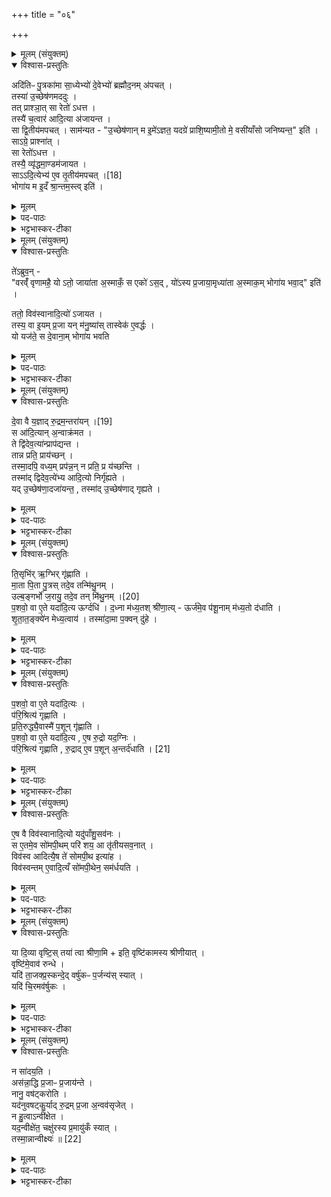 +++
title = "०६"

+++

<details><summary>मूलम् (संयुक्तम्)</summary>

अदि॑तिᳶ पु॒त्रका॑मा सा॒ध्येभ्यो॑ दे॒वेभ्यो॑ ब्रह्मौद॒नम॑पच॒त्तस्या॑ उ॒च्छेष॑णमददु॒स्तत्प्राश्ञा॒त्सा रेतो॑ऽधत्त॒ तस्यै॑ च॒त्वार॑ आदि॒त्या अ॑जायन्त॒ सा द्वि॒तीय॑मपच॒त्साम॑न्यतो॒च्छेष॑णान्म इ॒मे॑ऽज्ञत॒ यदग्रे॑ प्राशि॒ष्यामी॒तो मे॒ वसी॑याँसो जनिष्यन्त॒ इति॒ साऽग्रे॒ प्राश्ञा॒त्सा रेतो॑ऽधत्त॒ तस्यै॒ व्यृ॑द्धमा॒ण्डम॑जायत॒ सादि॒त्येभ्य॑ ए॒व [18]  
तृ॒तीय॑मपच॒द्भोगा॑य म इ॒दँ श्रा॒न्तम॒स्त्विति॒
</details>

<details open><summary>विश्वास-प्रस्तुतिः</summary>

अदि॑तिᳶ पु॒त्रका॑मा सा॒ध्येभ्यो॑ दे॒वेभ्यो॑ ब्रह्मौद॒नम् अ॑पचत् ।  
तस्या॑ उ॒च्छेष॑णमददुः ।  
तत् प्राश्ञा॒त् सा रेतो॑ ऽधत्त ।  
तस्यै॑ च॒त्वार॑ आदि॒त्या अ॑जायन्त ।  
सा द्वि॒तीय॑मपचत् ।
साम॑न्यत - "उ॒च्छेष॑णान् म इ॒मे॑ऽज्ञत॒ यदग्रे॑ प्राशि॒ष्यामी॒तो मे॒ वसी॑याँसो जनिष्यन्त॒" इति॑ ।  
साऽग्रे॒ प्राश्ना॑त् ।  
सा रेतो॑ऽधत्त ।  
तस्यै॒ व्यृ॑द्धमा॒ण्डम॑जायत ।  
साऽऽदि॒त्येभ्य॑ ए॒व  तृ॒तीय॑मपचत् ।[18]  
भोगा॑य म इ॒दँ श्रा॒न्तम॒स्त्व् इति॑ ।  
</details>

<details><summary>मूलम्</summary>

अदि॑तिᳶ पु॒त्रका॑मा सा॒ध्येभ्यो॑ दे॒वेभ्यो॑ ब्रह्मौद॒नम् अ॑पचत् ।  
तस्या॑ उ॒च्छेष॑णमददुः ।  
तत् प्राश्ञा॒त् सा रेतो॑ ऽधत्त ।  
तस्यै॑ च॒त्वार॑ आदि॒त्या अ॑जायन्त ।  
सा द्वि॒तीय॑मपचत् ।
साम॑न्यत - "उ॒च्छेष॑णान् म इ॒मे॑ऽज्ञत॒ यदग्रे॑ प्राशि॒ष्यामी॒तो मे॒ वसी॑याँसो जनिष्यन्त॒" इति॑ ।  
साऽग्रे॒ प्राश्ना॑त् ।  
सा रेतो॑ऽधत्त ।  
तस्यै॒ व्यृ॑द्धमा॒ण्डम॑जायत ।  
साऽऽदि॒त्येभ्य॑ ए॒व  तृ॒तीय॑मपचत् ।[18]  
भोगा॑य म इ॒दँ श्रा॒न्तम॒स्त्व् इति॑ ।  
</details>


<details><summary>पद-पाठः</summary>


अदि॑तिः । पु॒त्रका॒मेति॑ पु॒त्र-का॒मा॒ । सा॒ध्येभ्यः॑ । दे॒वेभ्यः॑ । ब्र॒ह्मौ॒द॒नमिति॑ ब्रह्म-ओ॒द॒नम् । अ॒प॒च॒त् ।   
तस्यै॑ । उ॒च्छेष॑ण॒मित्यु॑त्-शेष॑णम् । अ॒द॒दुः॒ ।
तत् । प्रेति॑ । आ॒श्ञा॒त् ।   
सा । रेतः॑ । अ॒ध॒त्त॒ ।   
तस्यै॑ । च॒त्वारः॑ । आ॒दि॒त्याः । अ॒जा॒य॒न्त॒ ।   
सा । द्वि॒तीय॑म् । अ॒प॒च॒त् ।   
सा । अ॒म॒न्य॒त॒ ।   
उ॒च्छेष॑णा॒दित्यु॑त्-शेष॑णात् । मे॒ । इ॒मे । अ॒ज्ञ॒त॒ । यत् । अग्रे॑ । प्रा॒शि॒ष्यामीति॑ प्र-अ॒शि॒ष्यामि॑ । इ॒तः । मे॒ । वसी॑याँसः । ज॒नि॒ष्य॒न्ते॒ । इति॑ ।   
सा । अग्रे॑ । प्रेति॑ । आ॒श्ञा॒त् ।   
सा । रेतः॑ । अ॒ध॒त्त॒ ।   
तस्यै॑ । व्यृ॑द्ध॒मिति॒ वि-ऋ॒द्ध॒म् । आ॒ण्डम् । अ॒जा॒य॒त॒ ।   
सा । आ॒दि॒त्येभ्यः॑ । ए॒व । [18]  तृ॒तीय॑म् । अ॒प॒च॒त् ।   
भोगा॑य । मे॒ । इ॒दम् । श्रा॒न्तम् । अ॒स्तु॒ । इति॑ ।
</details>

<details><summary>भट्टभास्कर-टीका</summary>

1अदितिरित्यादि ॥ आदित्यग्रहविधेरर्थवादः । उच्छेषणं हुतशिष्टं तस्यै देवा अददुः । सा च तत्प्राशनेन रेतोधारयत् । तस्याश्चत्वार आदित्याः पुत्रा जाताः । अथ सा अदितिः द्वितीयं पुनरपि ब्रह्मौदनमपचत्, पक्त्वा चामन्यत इमे आदित्याः उच्छेषणान्मम पुत्रा अज्ञत जाताः । 'मन्त्रे घस' इति च्लेर्लुक् । अथ यद्यहमग्रे प्राशिष्यामि इत एभ्योपि वसीयांसः उत्कृष्टतरा जनिष्यन्ते तस्मादग्रे प्राशितव्यं नोच्छिष्टमिति पश्यन्ती साऽग्रे प्राश्नात्, रेतश्चाधत्त । तस्यास्तथाकृतवत्या आण्डं रेतोधिकरणं गर्भस्थानं व्यृद्धं ऋद्धिशून्यमजायत न काचित्प्रजा ऋद्धिमती तत्राजनिष्ट । अथ साऽऽदित्येभ्य एव तृतीयमपचत् इदमाण्डं श्रान्तं प्रतितप्तं मम भोगार्थं प्रजासमृद्धमस्त्विति कामयमाना भूयोप्यपचत् ॥
</details>

<details><summary>मूलम् (संयुक्तम्)</summary>

ते॑ऽब्रुव॒न्वरव्ँ॑वृणामहै॒ योऽतो॒ जाया॑ता अ॒स्माकँ॒ स एको॑ऽस॒द्यो॑ऽस्य प्र॒जाया॒मृध्या॑ता अ॒स्माक॒म्भोगा॑य भवा॒दिति॒ ततो॒ विव॑स्वानादि॒त्यो॑ऽजायत॒ तस्य॒ वा इ॒यम्प्र॒जा यन्म॑नु॒ष्या॑स्तास्वेक॑ ए॒वर्द्धो यो यज॑ते॒ स दे॒वाना॒म्भोगा॑य भवति
</details>

<details open><summary>विश्वास-प्रस्तुतिः</summary>

ते॑ऽब्रुव॒न् -  
"वरव्ँ॑ वृणामहै॒ यो ऽतो॒ जाया॑ता अ॒स्माकँ॒ स एको॑ ऽस॒द् , यो॑ऽस्य प्र॒जाया॒मृध्या॑ता अ॒स्माक॒म् भोगा॑य भवा॒द्" इति॑ ।  

ततो॒ विव॑स्वानादि॒त्यो॑ ऽजायत ।  
तस्य॒ वा इ॒यम् प्र॒जा यन् म॑नु॒ष्या॑स् तास्वेक॑ ए॒वर्द्धः ।  
यो यज॑ते॒ स दे॒वाना॒म् भोगा॑य भवति
</details>

<details><summary>मूलम्</summary>

ते॑ऽब्रुव॒न् -  
"वरव्ँ॑ वृणामहै॒ यो ऽतो॒ जाया॑ता अ॒स्माकँ॒ स एको॑ ऽस॒द् , यो॑ऽस्य प्र॒जाया॒मृध्या॑ता अ॒स्माक॒म् भोगा॑य भवा॒द्" इति॑ ।  

ततो॒ विव॑स्वानादि॒त्यो॑ ऽजायत ।  
तस्य॒ वा इ॒यम् प्र॒जा यन् म॑नु॒ष्या॑स् तास्वेक॑ ए॒वर्द्धः ।  
यो यज॑ते॒ स दे॒वाना॒म् भोगा॑य भवति
</details>

<details><summary>पद-पाठः</summary>


ते । अ॒ब्रु॒व॒न् ।   
वर॑म् । वृ॒णा॒म॒है॒ । यः । अतः॑ । जाया॑तै । अ॒स्माक॑म् । सः । एकः॑ । अ॒स॒त् । यः । अ॒स्य॒ । प्र॒जाया॒मिति॑ प्र-जाया॑म् । ऋध्या॑तै । अ॒स्माक॑म् । भोगा॑य । भ॒वा॒त् । इति॑ ।   
ततः॑ । विव॑स्वान् । आ॒दि॒त्यः । अ॒जा॒य॒त॒ ।   
तस्य॑ । वै । इ॒यम् । प्र॒जेति॑ प्र-जा । यत् । म॒नु॒ष्याः॑ ।   
तासु॑ । एकः॑ । ए॒व । ऋ॒द्धः । यः । यज॑ते ।   
सः । दे॒वाना॑म् । भोगा॑य । भ॒व॒ति॒ ।   
</details>

<details><summary>भट्टभास्कर-टीका</summary>

2अथ ते आदित्या अब्रुवन् - त्वत्तो वरं वृणामहै - योतः आण्डात् व्यपेतदोषात् जायातै जायेत सोस्माकं मध्ये एकोऽसत् अस्माकमादित्यानामन्यतम एव जायताम् । अस्तेर्लेटि अडागमः । अथ योस्य जातस्य प्रजायां प्रजासु मध्ये ऋद्ध्यातै ऋद्धोभवत् सोस्माकं भोगायास्त्विति । तत इत्यादि । तस्मादाण्डात् विवस्वान्नामादित्यो जातः । तस्य खल्वियं प्रजा येऽमी मनुष्याः; मनुष्याणां वर्षादिनोत्पाद्यत्वात् । एतेन योस्य प्रजायामित्येतत्प्र- कृतं, तासु च एक एव यजमान ऋद्धो भवति । स च देवानामादित्यानां भोगाय भवति ॥
</details>

<details><summary>मूलम् (संयुक्तम्)</summary>

दे॒वा वै य॒ज्ञात् [19]  
रु॒द्रम॒न्तरा॑य॒न्त्स आ॑दि॒त्यान॒न्वाक्र॑मत॒ ते द्वि॑देव॒त्या॑न्प्राप॑द्यन्त॒ तान्न प्रति॒ प्राय॑च्छ॒न्तस्मा॒दपि॒ वध्य॒म्प्रप॑न्न॒न्न प्रति॒ प्र य॑च्छन्ति॒ तस्मा॑द्द्विदेव॒त्ये॑भ्य आदि॒त्यो निर्गृ॑ह्यते॒ यदु॒च्छेष॑णा॒दजा॑यन्त॒ तस्मा॑दु॒च्छेष॑णाद्गृह्यते
</details>

<details open><summary>विश्वास-प्रस्तुतिः</summary>

दे॒वा वै य॒ज्ञाद् रु॒द्रम॒न्तरा॑यन् ।[19]  
स आ॑दि॒त्यान् अ॒न्वाक्र॑मत ।  
ते द्वि॑देव॒त्या॑न्प्राप॑द्यन्त ।  
तान्न प्रति॒ प्राय॑च्छन् ।  
तस्मा॒दपि॒ वध्य॒म् प्रप॑न्न॒न् न प्रति॒ प्र य॑च्छन्ति ।   
तस्मा॑द् द्विदेव॒त्ये॑भ्य आदि॒त्यो निर्गृ॑ह्यते ।  
यद् उ॒च्छेष॑णा॒दजा॑यन्त॒ , तस्मा॑द् उ॒च्छेष॑णाद् गृह्यते ।  
</details>

<details><summary>मूलम्</summary>

दे॒वा वै य॒ज्ञाद् रु॒द्रम॒न्तरा॑यन् ।[19]  
स आ॑दि॒त्यान् अ॒न्वाक्र॑मत ।  
ते द्वि॑देव॒त्या॑न्प्राप॑द्यन्त ।  
तान्न प्रति॒ प्राय॑च्छन् ।  
तस्मा॒दपि॒ वध्य॒म् प्रप॑न्न॒न् न प्रति॒ प्र य॑च्छन्ति ।   
तस्मा॑द् द्विदेव॒त्ये॑भ्य आदि॒त्यो निर्गृ॑ह्यते ।  
यद् उ॒च्छेष॑णा॒दजा॑यन्त॒ , तस्मा॑द् उ॒च्छेष॑णाद् गृह्यते ।  
</details>

<details><summary>पद-पाठः</summary>


दे॒वाः । वै । य॒ज्ञात् । [19]  रु॒द्रम् । अ॒न्तः । आ॒य॒न् ।   
सः । आ॒दि॒त्यान् । अ॒न्वाक्र॑म॒तेत्य॑नु-आक्र॑मत ।
ते । द्वि॒दे॒व॒त्या॑निति॑ द्वि-दे॒व॒त्यान्॑ । प्रेति॑ । अ॒प॒द्य॒न्त॒ ।   
तान् । न । प्रति॑ । प्रेति॑ । अ॒य॒च्छ॒न् ।   
तस्मा॑त् । अपीति॑ । वध्य॑म् । प्रप॑न्न॒मिति॒ प्र-प॒न्न॒म् । नः॒ । प्रति॑ । प्रेति॑ । य॒च्छ॒न्ति॒ ।   
तस्मा॑त् । द्वि॒दे॒व॒त्ये॑भ्य॒ इति॑ द्वि-दे॒व॒त्ये॑भ्यः । आ॒दि॒त्यः । निरिति॑ । गृ॒ह्य॒ते॒ ।   
यत् । उ॒च्छेष॑णा॒दित्यु॑त्-शेष॑णात् । अजा॑यन्त । तस्मा॑त् । उ॒च्छेष॑णा॒दित्यु॑त्-शेष॑णात् । गृ॒ह्य॒ते॒ ।   

</details>


<details><summary>भट्टभास्कर-टीका</summary>

3देवा वा इत्यादि ॥ अन्तरायन् अन्तर्हितमकुर्वत् अवहितं धृतवन्तः । अथ स रुद्र आदित्यानन्वक्रामत अनुप्राप्य अवष्टब्धवान् । अथ ते द्विदेवत्यात् ऐन्द्रवायवादीन् प्रापद्यन्त प्रपन्नाः शरणं गताः । ते च तान् न प्रतिप्रायच्छन् । यस्मान्न प्रत्यर्पितवन्तः तस्मादद्यत्वेऽपि प्रपन्नं शरणागतं वध्यं न प्रतिप्रयच्छन्ति । यज्ञेनैवं विस्मरन्तः वध्या एवेति वध्यग्रहाणेन दर्शयति । तस्मादित्यादि । गतम् । द्विदेवत्येभ्यो ग्रहेभ्य आदित्यो ग्रहो निर्गृह्यते निष्कृष्य गृह्यते, तेषां चोच्छेषणादुत्पन्नत्वात् तस्मादादित्यस्योच्छेषणाद्गहणम् ॥
</details>

<details><summary>मूलम् (संयुक्तम्)</summary>

ति॒सृभि॑र्ऋ॒ग्भिर्गृ॑ह्णाति मा॒ता पि॒ता पु॒त्रस्तदे॒व तन्मि॑थु॒नमुल्ब॒ङ्गर्भो॑ ज॒रायु॒ तदे॒व तत् [20]  
मि॒थु॒नम्प॒शवो॒ वा ए॒ते यदा॑दि॒त्य ऊर्ग्दधि॑ द॒ध्ना म॑ध्य॒तश्श्री॑णा॒त्यूर्ज॑मे॒व प॑शू॒नाम्म॑ध्य॒तो द॑धाति शृतात॒ङ्क्ये॑न मेध्य॒त्वाय॒ तस्मा॑दा॒मा प॒क्वन्दु॑हे
</details>

<details open><summary>विश्वास-प्रस्तुतिः</summary>

ति॒सृभि॑र् ऋ॒ग्भिर् गृ॑ह्णाति ।  
मा॒ता पि॒ता पु॒त्रस् तदे॒व तन्मि॑थु॒नम् ।  
उल्ब॒ङ्गर्भो॑ ज॒रायु॒ तदे॒व तन् मि॑थु॒नम् ।[20]  
प॒शवो॒ वा ए॒ते यदा॑दि॒त्य ऊर्ग्दधि॑ ।
द॒ध्ना म॑ध्य॒तश् श्री॑णा॒त्य् - ऊर्ज॑मे॒व प॑शू॒नाम् म॑ध्य॒तो द॑धाति ।  
शृ॒ता॒त॒ङ्क्ये॑न मेध्य॒त्वाय॑ ।
तस्मा॑दा॒मा प॒क्वन् दु॑हे ।  
</details>


<details><summary>मूलम्</summary>

ति॒सृभि॑र् ऋ॒ग्भिर् गृ॑ह्णाति ।  
मा॒ता पि॒ता पु॒त्रस् तदे॒व तन्मि॑थु॒नम् ।  
उल्ब॒ङ्गर्भो॑ ज॒रायु॒ तदे॒व तन् मि॑थु॒नम् ।[20]  
प॒शवो॒ वा ए॒ते यदा॑दि॒त्य ऊर्ग्दधि॑ ।
द॒ध्ना म॑ध्य॒तश् श्री॑णा॒त्य् - ऊर्ज॑मे॒व प॑शू॒नाम् म॑ध्य॒तो द॑धाति ।  
शृ॒ता॒त॒ङ्क्ये॑न मेध्य॒त्वाय॑ ।
तस्मा॑दा॒मा प॒क्वन् दु॑हे ।  
</details>

<details><summary>पद-पाठः</summary>

ति॒सृभि॒रिति॑ ति॒सृ-भिः॒ । ऋ॒ग्भिरित्यृ॑क्-भिः । गृ॒ह्णा॒ति॒ ।   
मा॒ता । पि॒ता । पु॒त्रः । तत् । ए॒व । तत् । मि॒थु॒नम् ।   
उल्ब॑म् । गर्भः॑ । ज॒रायु॑ । तत् । ए॒व । तत् । [20]  मि॒थु॒नम् ।   
प॒शवः॑ । वै । ए॒ते । यत् । आ॒दि॒त्यः । ऊर्क् । दधि॑ ।
द॒ध्ना । म॒ध्य॒तः । श्री॒णा॒ति॒ । ऊर्ज॑म् । ए॒व । प॒शू॒नाम् । म॒ध्य॒तः । द॒धा॒ति॒ ।   
शृ॒ता॒त॒ङ्क्ये॑नेति॑ शृत-आ॒त॒ङ्क्ये॑न ।   
मे॒ध्य॒त्वायेति॑ मेध्य-त्वाय॑ ।   
तस्मा॑त् । आ॒मा । प॒क्वम् । दु॒हे॒ ।   
</details>

<details><summary>भट्टभास्कर-टीका</summary>

4तिसृभिरिति ॥ 'कदा चन' इत्यादिभिः । तदेवेति । यदेव मात्रादिलक्षणं मिथुनं तदेव ऋक्त्रयलक्षणम् । यदेव चतुष्पदादिलक्षणम् । पशवो वा इत्यादि । वर्षादिना पशुहेतुत्वात् ताच्छब्द्यम् । मध्यतः मध्ये । गतमन्यत् । शृतातङ्क्येनेति । शृतेनातञ्चनीयं यद्दधि तेन श्रीणाति मेधार्हत्वाय तद्भवति । तस्मादित्यादि । पश्वात्मन आदित्यग्रहस्य मध्ये शृतातङ्क्यदधिश्रयणादामा अपक्वा गौः पक्वं परिपक्वं पयो दुहे दुग्धे । पूर्ववत्तलोपः ॥
</details>

<details><summary>मूलम् (संयुक्तम्)</summary>

प॒शवो॒ वा ए॒ते यदा॑दि॒त्यᳶ प॑रि॒श्रित्य॑ गृह्णाति प्रति॒रुध्यै॒वास्मै॑ प॒शून्गृ॑ह्णाति प॒शवो॒ वा ए॒ते यदा॑दि॒त्य ए॒ष रु॒द्रो यद॒ग्निᳶ प॑रि॒श्रित्य॑ गृह्णाति रु॒द्रादे॒व प॒शून॒न्तर्द॑धाति [21]  
</details>

<details open><summary>विश्वास-प्रस्तुतिः</summary>

प॒शवो॒ वा ए॒ते यदा॑दि॒त्यः ।  
प॑रि॒श्रित्य॑ गृह्णाति ।  
प्र॒ति॒रुद्ध्यै॒वास्मै॑ प॒शून् गृ॑ह्णाति ।  
प॒शवो॒ वा ए॒ते यदा॑दि॒त्य , ए॒ष रु॒द्रो  यद॒ग्निः ।  
प॑रि॒श्रित्य॑ गृह्णाति , रु॒द्राद् ए॒व प॒शून् अ॒न्तर्द॑धाति । [21]  
</details>

<details><summary>मूलम्</summary>

प॒शवो॒ वा ए॒ते यदा॑दि॒त्यः ।  
प॑रि॒श्रित्य॑ गृह्णाति ।  
प्र॒ति॒रुद्ध्यै॒वास्मै॑ प॒शून् गृ॑ह्णाति ।  
प॒शवो॒ वा ए॒ते यदा॑दि॒त्य , ए॒ष रु॒द्रो  यद॒ग्निः ।  
प॑रि॒श्रित्य॑ गृह्णाति , रु॒द्राद् ए॒व प॒शून् अ॒न्तर्द॑धाति । [21]  
</details>

<details><summary>पद-पाठः</summary>


प॒शवः॑ । वै । ए॒ते । यत् । आ॒दि॒त्यः ।   
प॒रि॒श्रित्येति॑ परि-श्रित्य॑ । गृ॒ह्णा॒ति॒ ।   
प्र॒ति॒रुध्येति॑ प्रति-रुध्य॑ । ए॒व । अ॒स्मै॒ । प॒शून् । गृ॒ह्णा॒ति॒ ।   
प॒शवः॑ । वै । ए॒ते । यत् । आ॒दि॒त्यः । ए॒षः । रु॒द्रः । यत् । अ॒ग्निः ।   
प॒रि॒श्रित्येति॑ परि-श्रित्य॑ । गृ॒ह्णा॒ति॒ । रु॒द्रात् । ए॒व । प॒शून् । अ॒न्तः । द॒धा॒ति॒ । [21]  
</details>

<details><summary>भट्टभास्कर-टीका</summary>

5पशवो वा इत्यादि ॥ परिश्रित्य प्रच्छाद्य गृह्णाति । प्रतिरुदध्य वारयित्वा पशवो गृहीता भवन्ति यजमानार्थम् । पशवो वा इत्यादि । अन्तर्धानार्थम्, व्यवधानार्थं वा ॥
</details>

<details><summary>मूलम् (संयुक्तम्)</summary>

ए॒ष वै विव॑स्वानादि॒त्यो यदु॑पाँशु॒सव॑न॒स्स ए॒तमे॒व सो॑मपी॒थम्परि॑ शय॒ आ तृ॑तीयसव॒नाद्विव॑स्व आदित्यै॒ष ते॑ सोमपी॒थ इत्या॑ह॒ विव॑स्वन्तमे॒वादि॒त्यँ सो॑मपी॒थेन॒ सम॑र्धयति॒
</details>

<details open><summary>विश्वास-प्रस्तुतिः</summary>

ए॒ष वै विव॑स्वानादि॒त्यो यदु॑पाँशु॒सव॑नः ।   
स ए॒तमे॒व सो॑मपी॒थम् परि॑ शय॒ आ तृ॑तीयसव॒नात् ।  
विव॑स्व आदित्यै॒ष ते॑ सोमपी॒थ इत्या॑ह ।  
विव॑स्वन्तम् ए॒वादि॒त्यँ सो॑मपी॒थेन॒ सम॑र्धयति ।  
</details>

<details><summary>मूलम्</summary>

ए॒ष वै विव॑स्वानादि॒त्यो यदु॑पाँशु॒सव॑नः ।   
स ए॒तमे॒व सो॑मपी॒थम् परि॑ शय॒ आ तृ॑तीयसव॒नात् ।  
विव॑स्व आदित्यै॒ष ते॑ सोमपी॒थ इत्या॑ह ।  
विव॑स्वन्तम् ए॒वादि॒त्यँ सो॑मपी॒थेन॒ सम॑र्धयति ।  
</details>

<details><summary>पद-पाठः</summary>


ए॒षः । वै । विव॑स्वान् । आ॒दि॒त्यः । यत् । उ॒पाँ॒शु॒सव॑न॒ इत्यु॑पाँशु-सव॑नः ।   
सः । ए॒तम् । ए॒व । सो॒म॒पी॒थमिति॑ सोम-पी॒थम् । परीति॑ । श॒ये॒ । एति॑ । तृ॒ती॒य॒स॒व॒नादिति॑ तृतीय-स॒व॒नात् ।
विव॑स्वः । आ॒दि॒त्य॒ । ए॒षः । ते॒ । सो॒म॒पी॒थ इति॑ सोम-पी॒थः । इति॑ । आ॒ह॒ ।   
विव॑स्वन्तम् । ए॒व । आ॒दि॒त्यम् । सो॒म॒पी॒थेनेति॑ सोम-पी॒थेन॑ । समिति॑ । अ॒र्ध॒य॒ति॒ ।   
</details>

<details><summary>भट्टभास्कर-टीका</summary>

6एष वा इत्यादि ॥ योयमुपांशुसवनोसावेष खलु विवस्वानादित्यः स च तमेव सोमपीथं आदित्यग्रहणलक्षणमुद्दिश्य आतृतीयसवनात्परिशये परिशेते । उक्तस्तलोपः । विवस्व आदित्येति । सोममुपांशुसवनं दधाति । तेन सोमपीयेन विवस्वानादित्यस्समृद्धः कृतो भवति ॥
</details>

<details><summary>मूलम् (संयुक्तम्)</summary>

या दि॒व्या वृष्टि॒स्तया॑ त्वा श्रीणा॒मीति॒ वृष्टि॑कामस्य श्रीणीया॒द्वृष्टि॑मे॒वाव॑ रुन्द्धे॒ यदि॑ ता॒जक्प्र॒स्कन्दे॒द्वर्षु॑कᳶ प॒र्जन्य॑स्स्या॒द्यदि॑ चि॒रमव॑र्षुको॒
</details>

<details open><summary>विश्वास-प्रस्तुतिः</summary>

या दि॒व्या वृष्टि॒स् तया॑ त्वा श्रीणा॒मि + इति॒ वृष्टि॑कामस्य श्रीणीयात् ।  
वृष्टि॑मे॒वाव॑ रुन्धे ।  
यदि॑ ता॒जक्प्र॒स्कन्दे॒द् वर्षु॑कᳶ प॒र्जन्य॑स् स्यात् ।  
यदि॑ चि॒रमव॑र्षुकः ।  
</details>

<details><summary>मूलम्</summary>

या दि॒व्या वृष्टि॒स् तया॑ त्वा श्रीणा॒मि + इति॒ वृष्टि॑कामस्य श्रीणीयात् ।  
वृष्टि॑मे॒वाव॑ रुन्धे ।  
यदि॑ ता॒जक्प्र॒स्कन्दे॒द् वर्षु॑कᳶ प॒र्जन्य॑स् स्यात् ।  
यदि॑ चि॒रमव॑र्षुकः ।  
</details>

<details><summary>पद-पाठः</summary>

या । दि॒व्या । वृष्टिः॑ । तया॑ । त्वा॒ । श्री॒णा॒मि॒ । इति॑ । वृष्टि॑काम॒स्येति॒ वृष्टि॑-का॒म॒स्य॒ । श्री॒णी॒या॒त् ।   
वृष्टि॑म् । ए॒व । अवेति॑ । रु॒न्द्धे॒ ।   
यदि॑ । ता॒जक् । प्र॒स्कन्दे॒दिति॑ प्र-स्कन्दे॑त् । वर्‌षु॑कः ।   प॒र्जन्यः॑ । स्यात् ।   
यदि॑ । चि॒रम् । अव॑र्‌षुकः ।  
</details>

<details><summary>भट्टभास्कर-टीका</summary>

7या दिव्या इत्यादि ॥ वृष्टिकामस्य सोमे उपांशुसवनं प्रक्षिप्य क्षीणीयात्सोमं, तत्र प्रक्षेपकाले यदि ताजक् तदानीमेव क्षिप्रमेव बिन्दुः प्रस्कन्देत् पात्रात् पर्जन्यो वर्षुकः वर्षणशीलस्स्यात् । यदि चिरं चिरकालेन स्कन्दति अवर्षुकस्स्यात्पर्जन्यः । 'लषपत' इत्यादिनोकञ् ॥
</details>

<details><summary>मूलम् (संयुक्तम्)</summary>

न सा॑दय॒त्यस॑न्ना॒द्धि प्र॒जाᳶ प्र॒जाय॑न्ते॒ नानु॒ वष॑ट्करोति॒ यद॑नुवषट्कु॒र्याद्रु॒द्रम्प्र॒जा अ॒न्वव॑सृजे॒न्न हु॒त्वान्वी॑क्षेत॒ यद॒न्वीक्षे॑त॒ चक्षु॑रस्य प्र॒मायु॑कँ स्या॒त्तस्मा॒न्नान्वीक्ष्यः॑ ॥ [22]  
</details>

<details open><summary>विश्वास-प्रस्तुतिः</summary>

न सा॑दय॒ति ।  
अस॑न्ना॒द्धि प्र॒जाᳶ प्र॒जाय॑न्ते ।  
नानु॒ वष॑ट्करोति ।  
यद॑नुवषट्कु॒र्याद् रु॒द्रम् प्र॒जा अ॒न्वव॑सृजेत् ।  
न हु॒त्वाऽन्वी॑क्षेत ।  
यद॒न्वीक्षे॑त॒ चक्षु॑रस्य प्र॒मायु॑कँ स्यात् ।  
तस्मा॒न्नान्वीक्ष्यः॑ ॥ [22]  
</details>

<details><summary>मूलम्</summary>

न सा॑दय॒ति ।  
अस॑न्ना॒द्धि प्र॒जाᳶ प्र॒जाय॑न्ते ।  
नानु॒ वष॑ट्करोति ।  
यद॑नुवषट्कु॒र्याद् रु॒द्रम् प्र॒जा अ॒न्वव॑सृजेत् ।  
न हु॒त्वाऽन्वी॑क्षेत ।  
यद॒न्वीक्षे॑त॒ चक्षु॑रस्य प्र॒मायु॑कँ स्यात् ।  
तस्मा॒न्नान्वीक्ष्यः॑ ॥ [22]  
</details>

<details><summary>पद-पाठः</summary>

न । सा॒द॒य॒ति॒ ।   
अस॑न्नात् । हि । प्र॒जा इति॑ प्र-जाः । प्र॒जाय॑न्त॒ इति॑ प्र-जाय॑न्ते ।   
न । अन्विति॑ । वष॑ट् । क॒रो॒ति॒ ।   
यत् । अ॒नु॒व॒ष॒ट्कु॒र्यादित्य॑नु-व॒ष॒ट्कु॒र्यात् । रु॒द्रम् । प्र॒जा इति॑ प्र-जाः । अ॒न्वव॑सृजे॒दित्य॑नु-अव॑सृजेत् ।   
न । हु॒त्वा । अन्विति॑ । ई॒क्षे॒त॒ ।   
यत् । अ॒न्वीक्षे॒तेत्य॑नु-ईक्षे॑त । चक्षुः॑ । अ॒स्य॒ । प्र॒मायु॑क॒मिति॑ प्र-मायु॑कम् । स्यात् ।   
तस्मा॑त् । न । अ॒न्वीक्ष्य॒ इत्य॑नु-ईक्ष्यः॑ ॥ [22]  
</details>

<details><summary>भट्टभास्कर-टीका</summary>

8न सादयतीत्यादि ॥ असन्नादपतितात् उच्छ्रिताद्धि प्रजननात् प्रजाः प्रजायन्ते । यद्वा - असादितात्क्वचित्क्षिप्तात्प्रजननात्प्रजानामुत्पत्तिः । नानुवषट्करोतीत्यादि । प्रजा अनु प्रजा लक्षीकृत्य रुद्रमवसृजेत् प्रजासु रुद्रं प्रवेशयेदित्यर्थः । प्रजात्वादादित्यग्रहस्य । न हुत्वेति । हुत्वाऽन्वीक्षमाणस्य अध्वर्योश्चक्षुः प्रमायुकं विनाशशीलं स्यात्, तस्मान्नान्वीक्ष्योहुतस्सोमः ॥


इति षष्ठे पञ्चमे षष्ठोनुवाकः ॥  
</details>
